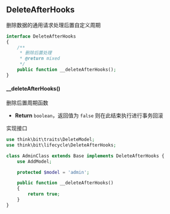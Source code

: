 ## DeleteAfterHooks

删除数据的通用请求处理后置自定义周期

```php
interface DeleteAfterHooks
{
    /**
     * 删除后置处理
     * @return mixed
     */
    public function __deleteAfterHooks();
}
```

#### __deleteAfterHooks()

删除后置周期函数

- **Return** `boolean`，返回值为 `false` 则在此结束执行进行事务回滚

实现接口

```php
use think\bit\traits\DeleteModel;
use think\bit\lifecycle\DeleteAfterHooks;

class AdminClass extends Base implements DeleteAfterHooks {
    use AddModel;

    protected $model = 'admin';

    public function __deleteAfterHooks()
    {
        return true;
    }
}
```